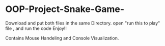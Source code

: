 # OOP-Project-Snake-Game-
Download and put both files in the same Directory.
open "run this to play"  file , and run the code 
Enjoy!!

Contains Mouse Handeling and Console Visualization.
